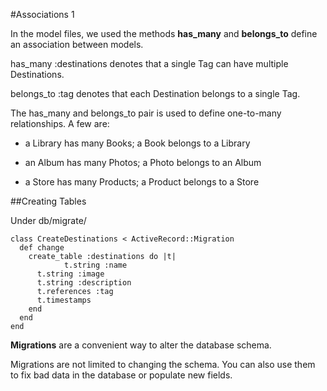 #Associations 1 

In the model files, we used the methods **has_many** and **belongs_to** define an association between models.

has_many :destinations denotes that a single Tag can have multiple Destinations.

belongs_to :tag denotes that each Destination belongs to a single Tag.

The has_many and belongs_to pair is used to define one-to-many relationships. A few are:

- a Library has many Books; a Book belongs to a Library

- an Album has many Photos; a Photo belongs to an Album

- a Store has many Products; a Product belongs to a Store

##Creating Tables

Under db/migrate/

```
class CreateDestinations < ActiveRecord::Migration
  def change
    create_table :destinations do |t|
			t.string :name
      t.string :image
      t.string :description
      t.references :tag
      t.timestamps
    end
  end
end
```
**Migrations** are a convenient way to alter the database schema.

Migrations are not limited to changing the schema. You can also use them to fix bad data in the database or populate new fields.
